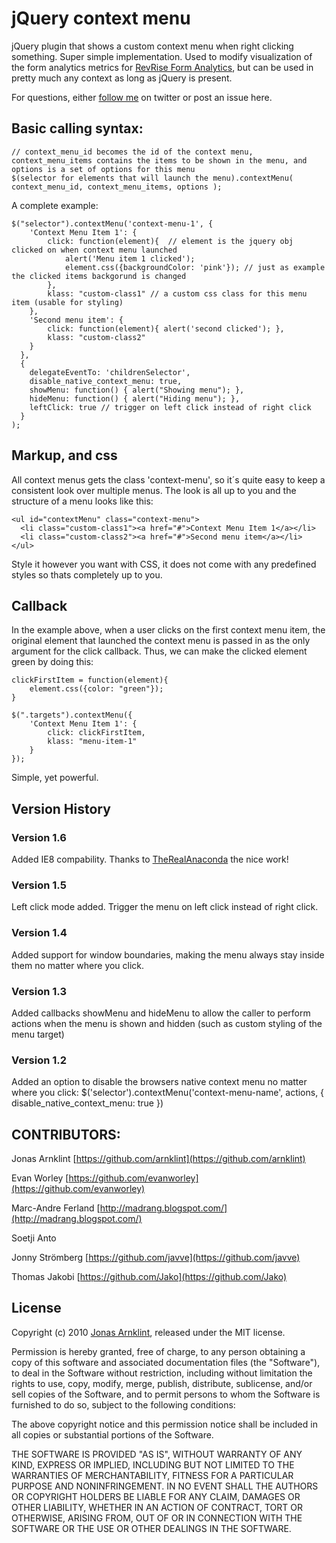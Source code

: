 # jQuery context menu

jQuery plugin that shows a custom context menu when right clicking something. Super simple implementation. Used to modify visualization of the form analytics metrics for [RevRise Form Analytics](http://revrise.com "Web Form Analytic tool"), but can be used in pretty much any context as long as jQuery is present.

For questions, either [follow me](http://twitter.com/arnklint "Follow Jonas Arnklint") on twitter or post an issue here.

## Basic calling syntax:

    // context_menu_id becomes the id of the context menu, context_menu_items contains the items to be shown in the menu, and options is a set of options for this menu
    $(selector for elements that will launch the menu).contextMenu( context_menu_id, context_menu_items, options );

A complete example:

    $("selector").contextMenu('context-menu-1', {
        'Context Menu Item 1': {
            click: function(element){  // element is the jquery obj clicked on when context menu launched
                alert('Menu item 1 clicked');
                element.css({backgroundColor: 'pink'}); // just as example the clicked items backgorund is changed
            },
            klass: "custom-class1" // a custom css class for this menu item (usable for styling)
        },
        'Second menu item': {
            click: function(element){ alert('second clicked'); },
            klass: "custom-class2"
        }
      },
      {
        delegateEventTo: 'childrenSelector',
        disable_native_context_menu: true,
        showMenu: function() { alert("Showing menu"); },
        hideMenu: function() { alert("Hiding menu"); },
        leftClick: true // trigger on left click instead of right click
      }
    );


## Markup, and css

All context menus gets the class 'context-menu', so it´s quite easy to keep a consistent look over multiple menus. The look is all up to you and the structure of a menu looks like this:

    <ul id="contextMenu" class="context-menu">
      <li class="custom-class1"><a href="#">Context Menu Item 1</a></li>
      <li class="custom-class2"><a href="#">Second menu item</a></li>
    </ul>

Style it however you want with CSS, it does not come with any predefined styles so thats completely up to you.

## Callback

In the example above, when a user clicks on the first context menu item, the original element that launched the context menu is passed in as the only argument for the click callback. Thus, we can make the clicked element green by doing this:

    clickFirstItem = function(element){
        element.css({color: "green"});
    }

    $(".targets").contextMenu({
        'Context Menu Item 1': {
            click: clickFirstItem,
            klass: "menu-item-1"
        }
    });

Simple, yet powerful.

## Version History

### Version 1.6
Added IE8 compability. Thanks to
[TheRealAnaconda](https://github.com/TheRealAnaconda) the nice work!

### Version 1.5
Left click mode added. Trigger the menu on left click instead of right
click.

### Version 1.4
Added support for window boundaries, making the menu always stay
inside them no matter where you click.

### Version 1.3
Added callbacks showMenu and hideMenu to allow the caller to perform actions when the menu is shown
and hidden (such as custom styling of the menu target)

### Version 1.2
Added an option to disable the browsers native context menu no matter where you click:
$('selector').contextMenu('context-menu-name', actions, { disable_native_context_menu: true })

## CONTRIBUTORS:
  Jonas Arnklint [https://github.com/arnklint](https://github.com/arnklint)

  Evan Worley [https://github.com/evanworley](https://github.com/evanworley)

  Marc-Andre Ferland [http://madrang.blogspot.com/](http://madrang.blogspot.com/)

  Soetji Anto

  Jonny Strömberg [https://github.com/javve](https://github.com/javve)
  
  Thomas Jakobi [https://github.com/Jako](https://github.com/Jako)

## License

Copyright (c) 2010 [Jonas Arnklint](http://arnklint.com), released under the MIT license.

Permission is hereby granted, free of charge, to any person obtaining
a copy of this software and associated documentation files (the
"Software"), to deal in the Software without restriction, including
without limitation the rights to use, copy, modify, merge, publish,
distribute, sublicense, and/or sell copies of the Software, and to
permit persons to whom the Software is furnished to do so, subject to
the following conditions:

The above copyright notice and this permission notice shall be
included in all copies or substantial portions of the Software.

THE SOFTWARE IS PROVIDED "AS IS", WITHOUT WARRANTY OF ANY KIND,
EXPRESS OR IMPLIED, INCLUDING BUT NOT LIMITED TO THE WARRANTIES OF
MERCHANTABILITY, FITNESS FOR A PARTICULAR PURPOSE AND
NONINFRINGEMENT. IN NO EVENT SHALL THE AUTHORS OR COPYRIGHT HOLDERS BE
LIABLE FOR ANY CLAIM, DAMAGES OR OTHER LIABILITY, WHETHER IN AN ACTION
OF CONTRACT, TORT OR OTHERWISE, ARISING FROM, OUT OF OR IN CONNECTION
WITH THE SOFTWARE OR THE USE OR OTHER DEALINGS IN THE SOFTWARE.
